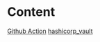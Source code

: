 # Content

[Github Action](https://github.com/sarag5/KBBook/blob/main/Github_Action.md)
[hashicorp_vault](https://github.com/sarag5/KBBook/blob/main/hashicorp_vault.md)
